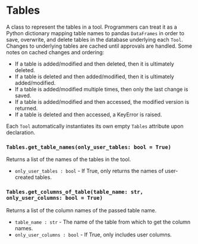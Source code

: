 # Tables
A class to represent the tables in a tool. Programmers can treat it as a Python dictionary mapping table names to pandas `DataFrames` in order to save, overwrite, and delete tables in the database underlying each `Tool`. 
Changes to underlying tables are cached until approvals are handled. Some notes on cached changes and ordering:
- If a table is added/modified and then deleted, then it is ultimately deleted.
- If a table is deleted and then added/modified, then it is ultimately added/modified.
- If a table is added/modified multiple times, then only the last change is saved.
- If a table is added/modified and then accessed, the modified version is returned.
- If a table is deleted and then accessed, a KeyError is raised.

Each `Tool` automatically instantiates its own empty `Tables` attribute upon declaration. 

### `Tables.get_table_names(only_user_tables: bool = True)`

Returns a list of the names of the tables in the tool. 

- `only_user_tables : bool` - If True, only returns the names of user-created tables.

### `Tables.get_columns_of_table(table_name: str, only_user_columns: bool = True)`

Returns a list of the column names of the passed table name. 

- `table_name : str` - The name of the table from which to get the column names.
- `only_user_columns : bool` - If True, only includes user columns.
